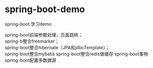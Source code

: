 # spring-boot-demo
spring-boot 学习demo<br>

spring-boot前端参数处理，页面跳转；<br>
spring-b整合freemarker；<br>
spring-boot整合hibernate（JPA和jdbcTemplate）；<br>
spring-boot整合mybatis
spring-boot整合redis做缓存
spring-boot事物
spring-boot配置多数据源

